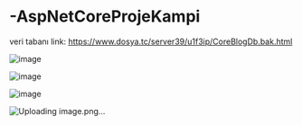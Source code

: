 # -AspNetCoreProjeKampi

veri tabanı link:
https://www.dosya.tc/server39/u1f3ip/CoreBlogDb.bak.html


![image](https://user-images.githubusercontent.com/60787870/201538499-260ce113-57e2-43d7-a245-12123e80cd88.png)


![image](https://user-images.githubusercontent.com/60787870/201538505-d3c034c1-e2cc-4e14-95fe-5b095590eba3.png)


![image](https://user-images.githubusercontent.com/60787870/201538534-84b2622f-72ab-4d3b-951a-e8da7024510e.png)

![Uploading image.png…]()
